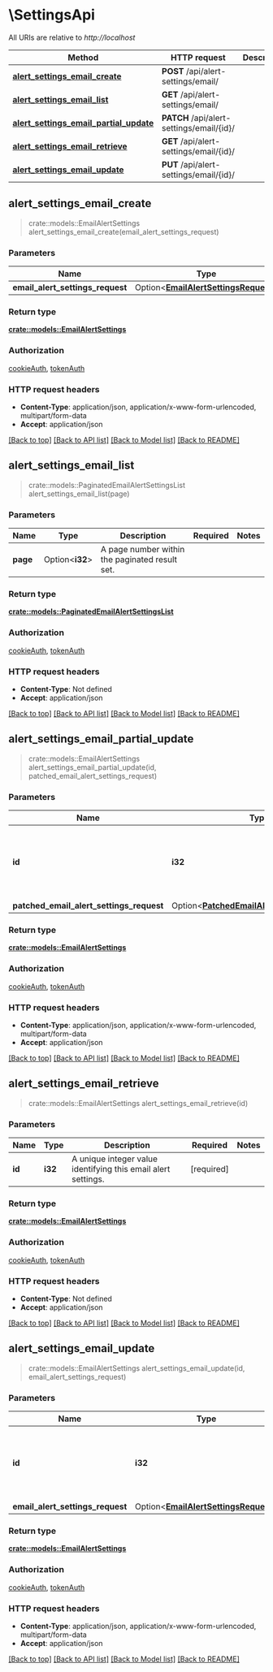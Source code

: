 # \SettingsApi

All URIs are relative to *http://localhost*

Method | HTTP request | Description
------------- | ------------- | -------------
[**alert_settings_email_create**](SettingsApi.md#alert_settings_email_create) | **POST** /api/alert-settings/email/ | 
[**alert_settings_email_list**](SettingsApi.md#alert_settings_email_list) | **GET** /api/alert-settings/email/ | 
[**alert_settings_email_partial_update**](SettingsApi.md#alert_settings_email_partial_update) | **PATCH** /api/alert-settings/email/{id}/ | 
[**alert_settings_email_retrieve**](SettingsApi.md#alert_settings_email_retrieve) | **GET** /api/alert-settings/email/{id}/ | 
[**alert_settings_email_update**](SettingsApi.md#alert_settings_email_update) | **PUT** /api/alert-settings/email/{id}/ | 



## alert_settings_email_create

> crate::models::EmailAlertSettings alert_settings_email_create(email_alert_settings_request)


### Parameters


Name | Type | Description  | Required | Notes
------------- | ------------- | ------------- | ------------- | -------------
**email_alert_settings_request** | Option<[**EmailAlertSettingsRequest**](EmailAlertSettingsRequest.md)> |  |  |

### Return type

[**crate::models::EmailAlertSettings**](EmailAlertSettings.md)

### Authorization

[cookieAuth](../README.md#cookieAuth), [tokenAuth](../README.md#tokenAuth)

### HTTP request headers

- **Content-Type**: application/json, application/x-www-form-urlencoded, multipart/form-data
- **Accept**: application/json

[[Back to top]](#) [[Back to API list]](../README.md#documentation-for-api-endpoints) [[Back to Model list]](../README.md#documentation-for-models) [[Back to README]](../README.md)


## alert_settings_email_list

> crate::models::PaginatedEmailAlertSettingsList alert_settings_email_list(page)


### Parameters


Name | Type | Description  | Required | Notes
------------- | ------------- | ------------- | ------------- | -------------
**page** | Option<**i32**> | A page number within the paginated result set. |  |

### Return type

[**crate::models::PaginatedEmailAlertSettingsList**](PaginatedEmailAlertSettingsList.md)

### Authorization

[cookieAuth](../README.md#cookieAuth), [tokenAuth](../README.md#tokenAuth)

### HTTP request headers

- **Content-Type**: Not defined
- **Accept**: application/json

[[Back to top]](#) [[Back to API list]](../README.md#documentation-for-api-endpoints) [[Back to Model list]](../README.md#documentation-for-models) [[Back to README]](../README.md)


## alert_settings_email_partial_update

> crate::models::EmailAlertSettings alert_settings_email_partial_update(id, patched_email_alert_settings_request)


### Parameters


Name | Type | Description  | Required | Notes
------------- | ------------- | ------------- | ------------- | -------------
**id** | **i32** | A unique integer value identifying this email alert settings. | [required] |
**patched_email_alert_settings_request** | Option<[**PatchedEmailAlertSettingsRequest**](PatchedEmailAlertSettingsRequest.md)> |  |  |

### Return type

[**crate::models::EmailAlertSettings**](EmailAlertSettings.md)

### Authorization

[cookieAuth](../README.md#cookieAuth), [tokenAuth](../README.md#tokenAuth)

### HTTP request headers

- **Content-Type**: application/json, application/x-www-form-urlencoded, multipart/form-data
- **Accept**: application/json

[[Back to top]](#) [[Back to API list]](../README.md#documentation-for-api-endpoints) [[Back to Model list]](../README.md#documentation-for-models) [[Back to README]](../README.md)


## alert_settings_email_retrieve

> crate::models::EmailAlertSettings alert_settings_email_retrieve(id)


### Parameters


Name | Type | Description  | Required | Notes
------------- | ------------- | ------------- | ------------- | -------------
**id** | **i32** | A unique integer value identifying this email alert settings. | [required] |

### Return type

[**crate::models::EmailAlertSettings**](EmailAlertSettings.md)

### Authorization

[cookieAuth](../README.md#cookieAuth), [tokenAuth](../README.md#tokenAuth)

### HTTP request headers

- **Content-Type**: Not defined
- **Accept**: application/json

[[Back to top]](#) [[Back to API list]](../README.md#documentation-for-api-endpoints) [[Back to Model list]](../README.md#documentation-for-models) [[Back to README]](../README.md)


## alert_settings_email_update

> crate::models::EmailAlertSettings alert_settings_email_update(id, email_alert_settings_request)


### Parameters


Name | Type | Description  | Required | Notes
------------- | ------------- | ------------- | ------------- | -------------
**id** | **i32** | A unique integer value identifying this email alert settings. | [required] |
**email_alert_settings_request** | Option<[**EmailAlertSettingsRequest**](EmailAlertSettingsRequest.md)> |  |  |

### Return type

[**crate::models::EmailAlertSettings**](EmailAlertSettings.md)

### Authorization

[cookieAuth](../README.md#cookieAuth), [tokenAuth](../README.md#tokenAuth)

### HTTP request headers

- **Content-Type**: application/json, application/x-www-form-urlencoded, multipart/form-data
- **Accept**: application/json

[[Back to top]](#) [[Back to API list]](../README.md#documentation-for-api-endpoints) [[Back to Model list]](../README.md#documentation-for-models) [[Back to README]](../README.md)

